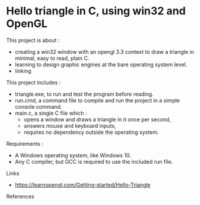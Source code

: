 # Hello triangle in C, using win32 and OpenGL

This project is about :
* creating a win32 window with an opengl 3.3 context to draw a triangle in minimal, easy to read, plain C.
* learning to design graphic engines at the bare operating system level.
* linking 
  
This project includes :
* triangle.exe, to run and test the program before reading.
* run.cmd, a command file to compile and run the project in a simple console command.
* main.c, a single C file which :
  * opens a window and draws a triangle in it once per second,
  * answers mouse and keyboard inputs,
  * requires no dependency outside the operating system.

Requirements :
* A Windows operating system, like Windows 10.
* Any C compiler, but GCC is required to use the included run file.

Links
* https://learnopengl.com/Getting-started/Hello-Triangle

References
